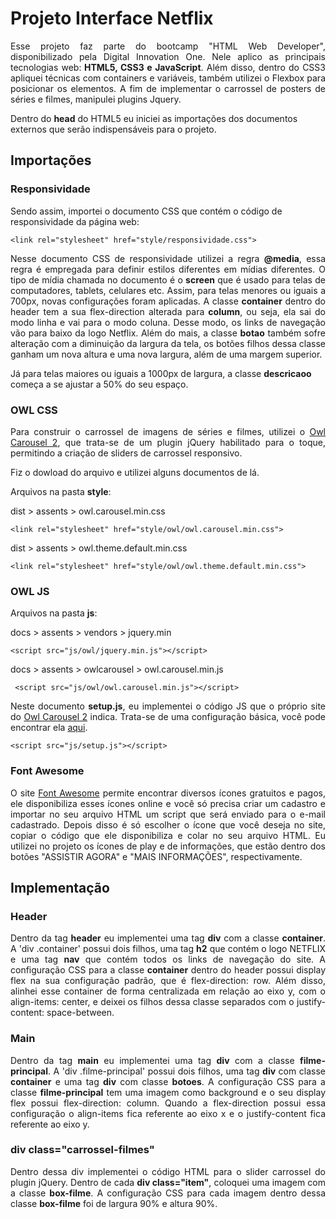 <h1>Projeto Interface Netflix</h1>

<p align="justify">Esse projeto faz parte do bootcamp "HTML Web Developer", disponibilizado pela Digital Innovation One. Nele aplico as principais tecnologias web:<b> HTML5, CSS3 e JavaScript</b>. 
Além disso, dentro do CSS3 apliquei técnicas com containers e variáveis, também utilizei o Flexbox para posicionar os elementos. A fim de implementar o carrossel de posters
de séries e filmes, manipulei plugins Jquery.</p>
<p>Dentro do <b>head</b> do HTML5 eu iniciei as importações dos documentos externos que serão indispensáveis para o projeto.</p>

<h2>Importações</h2>
<h3>Responsividade</h3>
<p>Sendo assim, importei o documento CSS que contém o código de responsividade da página web:</p>

	<link rel="stylesheet" href="style/responsividade.css">
	
<p align="justify">Nesse documento CSS de responsividade utilizei a regra <b>@media</b>, essa regra é empregada para definir estilos diferentes em mídias diferentes. O tipo de mídia chamada no documento é o <b>screen</b> 
que é usado para telas de computadores, tablets, celulares etc. Assim, para telas menores ou iguais a 700px, novas configurações foram aplicadas. A classe <b>container</b> dentro do header
tem a sua flex-direction alterada para <b>column</b>, ou seja, ela sai do modo linha e vai para o modo coluna. Desse modo, os links de navegação vão para baixo da logo Netflix. Além do mais,
a classe <b>botao</b> também sofre alteração com a diminuição da largura da tela, os botões filhos dessa classe ganham um nova altura e uma nova largura, além de uma margem superior.</p>
<p>Já para telas maiores ou iguais a 1000px de largura, a classe <b>descricaoo</b> começa a se ajustar a 50% do seu espaço.</p>

<h3>OWL CSS</h3>

<p align="justify">Para construir o carrossel de imagens de séries e filmes, utilizei o <a target="_blank" href="https://owlcarousel2.github.io/OwlCarousel2/">Owl Carousel 2</a>, que trata-se de um
plugin jQuery habilitado para o toque, permitindo a criação de sliders de carrossel responsivo.</p>
<p>Fiz o dowload do arquivo e utilizei alguns documentos de lá.</p>
<p>Arquivos na pasta <b>style</b>:</p>
<p>dist > assents > owl.carousel.min.css</p>

	<link rel="stylesheet" href="style/owl/owl.carousel.min.css">

<p>dist > assents > owl.theme.default.min.css</p>

	<link rel="stylesheet" href="style/owl/owl.theme.default.min.css">

<h3>OWL JS</h3>

<p>Arquivos na pasta <b>js</b>:</p>
<p>docs > assents > vendors > jquery.min</p>

	<script src="js/owl/jquery.min.js"></script>
	
<p>docs > assents > owlcarousel > owl.carousel.min.js</p>

	 <script src="js/owl/owl.carousel.min.js"></script>

<p align="justify">Neste documento <b>setup.js</b>, eu implementei o código JS que o próprio site do <a target="_blank" href="https://owlcarousel2.github.io/OwlCarousel2/">Owl Carousel 2</a>
indica. Trata-se de uma configuração básica, você pode encontrar ela <a target="_blank" href="https://owlcarousel2.github.io/OwlCarousel2/demos/basic.html">aqui</a>.</p>

	<script src="js/setup.js"></script>
	
<h3>Font Awesome</h3>

<p align="justify">O site <a target="_blank" href="https://fontawesome.com/">Font Awesome</a> permite encontrar diversos ícones gratuitos e pagos, ele disponibiliza esses ícones online e você
só precisa criar um cadastro e importar no seu arquivo HTML um script que será enviado para o e-mail cadastrado. Depois disso é só escolher o ícone que você deseja no site, copiar
o código que ele disponibiliza e colar no seu arquivo HTML. Eu utilizei no projeto os ícones de play e de informações, que estão dentro dos botões "ASSISTIR AGORA" e "MAIS INFORMAÇÕES",
respectivamente.</p>

<h2>Implementação</h2>

<h3>Header</h3>

<p align="justify"> Dentro da tag <b>header</b> eu implementei uma tag <b>div</b> com a classe <b>container</b>. A 'div .container' possui dois filhos, uma tag <b>h2</b> 
que contém o logo NETFLIX e uma tag <b>nav</b> que contém todos os links de navegação do site. A configuração CSS para a classe <b>container</b> dentro do header possui display
flex na sua configuração padrão, que é flex-direction: row. Além disso, alinhei esse container de forma centralizada em relação ao eixo y, com o align-items: center, e deixei os filhos dessa classe separados com o justify-content:
space-between.</p>

<h3>Main</h3>

<p align="justify">Dentro da tag <b>main</b> eu implementei uma tag <b>div</b> com a classe <b>filme-principal</b>. A 'div .filme-principal' possui dois filhos, uma tag <b>div</b>
com classe <b>container</b> e uma tag <b>div</b> com classe <b>botoes</b>. A configuração CSS para a classe <b>filme-principal</b> tem uma imagem como background e o seu display flex possui
flex-direction: column. Quando a flex-direction possui essa configuração o align-items fica referente ao eixo x e o justify-content fica referente ao eixo y.</p>

<h3>div class="carrossel-filmes"</h3>

<p align="justify">Dentro dessa div implementei o código HTML para o slider carrossel do plugin jQuery. Dentro de cada <b>div class="item"</b>, coloquei uma imagem com a classe
<b>box-filme</b>. A configuração CSS para cada imagem dentro dessa classe <b>box-filme</b> foi de largura 90% e altura 90%.</p>
